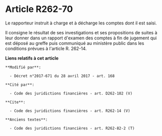 # Article R262-70

Le rapporteur instruit à charge et à décharge les comptes dont il est saisi. 

Il consigne le résultat de ses investigations et ses propositions de suites à leur donner dans un rapport d'examen des
comptes à fin de jugement qui est déposé au greffe puis communiqué au ministère public dans les conditions prévues à
l'article R. 262-14.

**Liens relatifs à cet article**

	**Modifié par**:

	  - Décret n°2017-671 du 28 avril 2017 - art. 168

	**Cité par**:

	  - Code des juridictions financières - art. D262-102 (V)

	**Cite**:

	  - Code des juridictions financières - art. R262-14 (V)

	**Anciens textes**:

	  - Code des juridictions financières - art. R262-82-2 (T)
